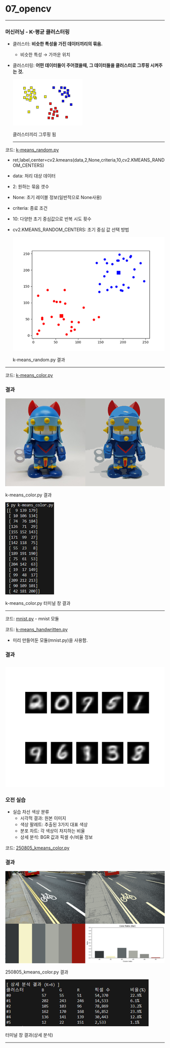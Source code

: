 # 07_opencv

---

### 머신러닝 - K-평균 클러스터링

- 클러스터: **비슷한 특성을 가진 데이터끼리의 묶음.**
    - 비슷한 특성 → 가까운 위치
- 클러스터링: **어떤 데이터들이 주어졌을때, 그 데이터들을 클러스터로 그루핑 시켜주는 것.**
  
    
    ![클러스터끼리 그루핑 됨](./result_img/cluster.png)
    
    클러스터끼리 그루핑 됨
    
    ---
    

코드: [k-means_random.py](./src/k-means_random.py)

- ret,label,center=cv2.kmeans(data,2,None,criteria,10,cv2.KMEANS_RANDOM_CENTERS)
- data: 처리 대상 데이터
- 2: 원하는 묶음 갯수
- None: 초기 레이블 정보(일반적으로 None사용)
- criteria: 종료 조건
- 10: 다양한 초기 중심값으로 반복 시도 횟수
- cv2.KMEANS_RANDOM_CENTERS: 초기 중심 값 선택 방법
    
    ![k-means_random.py 결과](./result_img/k-means_random_result.png)
    
    k-means_random.py 결과
    

---

코드: [k-means_color.py](./src/k-means_color.py)

### 결과

![k-means_color.py](./result_img/k-means_color_result.png)

k-means_color.py 결과

![k-means_color_result2.png](./result_img/k-means_color_result2.png)

k-means_color.py 터미널 창 결과

---

코드: [mnist.py](./src/mnist.py) - mnist 모듈

코드: [k-means_handwritten.py](./src/k-means_handwritten.py)

- 미리 만들어둔 모듈(mnist.py)을 사용함.

### 결과
  
![k-means_handwritten.py 결과](./result_img/k-means_handwritten_result2.png) 
---
### 오전 실습

- 실습 차선 색상 분류
    - 시각적 결과: 원본 이미지
    - 색상 팔레트: 추출된 3가지 대표 색상
    - 분포 차트: 각 색상이 차지하는 비율
    - 상세 분석: BGR 값과 픽셀 수/비율 정보

코드: [250805_kmeans_color.py](./src/250805_kmeans_color.py)

### 결과

![250805_kmeans_color.py 결과](./result_img/250805_k-means_color_result.png)

250805_kmeans_color.py 결과

![터미널 창 결과(상세 분석)](./result_img/250805_k-means_color_terminal_result.png)

터미널 창 결과(상세 분석)

---

